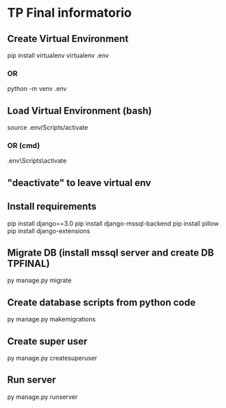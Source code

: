 # TP Final informatorio

## Create Virtual Environment
pip install virtualenv
virtualenv .env
### OR
python -m venv .env

## Load Virtual Environment (bash)
source .env/Scripts/activate
### OR (cmd)
.env\Scripts\activate
## "deactivate" to leave virtual env

## Install requirements
pip install django==3.0
pip install django-mssql-backend
pip install pillow
pip install django-extensions

## Migrate DB (install mssql server and create DB TPFINAL)
py manage.py migrate

## Create database scripts from python code
py manage.py makemigrations

## Create super user
py manage.py createsuperuser 

## Run server
py manage.py runserver
